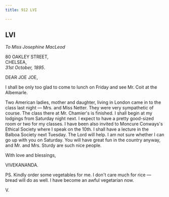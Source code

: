 ```yaml
---
title: 912 LVI

---
```

  

  


## LVI

*To Miss Josephine MacLeod*

80 OAKLEY STREET,  
CHELSEA,  
*31st October, 1895*.

DEAR JOE JOE,

I shall be only too glad to come to lunch on Friday and see Mr. Coit at
the Albemarle.

Two American ladies, mother and daughter, living in London came in to
the class last night — Mrs. and Miss Netter. They were very sympathetic
of course. The class there at Mr. Chamier's is finished. I shall begin
at my lodgings from Saturday night next. I expect to have a pretty
good-sized room or two for my classes. I have been also invited to
Moncure Conways's Ethical Society where I speak on the 10th. I shall
have a lecture in the Balboa Society next Tuesday. The Lord will help. I
am not sure whether I can go up with you on Saturday. You will have
great fun in the country anyway, and Mr. and Mrs. Sturdy are such nice
people. 

With love and blessings,

VIVEKANANDA.

  
PS. Kindly order some vegetables for me. I don't care much for rice —
bread will do as well. I have become an awful vegetarian now.

V.